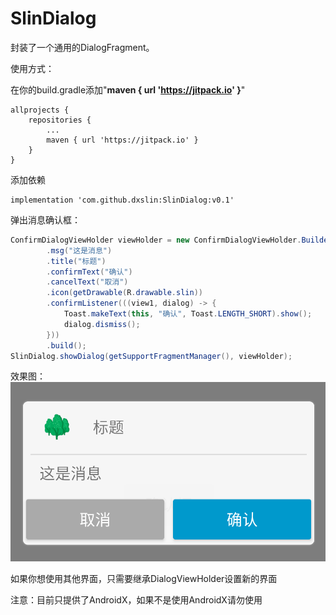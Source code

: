 # SlinDialog

封装了一个通用的DialogFragment。

使用方式：

在你的build.gradle添加"**maven { url 'https://jitpack.io' }**"
```
allprojects {
    repositories {
        ...
        maven { url 'https://jitpack.io' }
    }
}
```
添加依赖
```
implementation 'com.github.dxslin:SlinDialog:v0.1'
```

弹出消息确认框：
```java
ConfirmDialogViewHolder viewHolder = new ConfirmDialogViewHolder.Builder()
        .msg("这是消息")
        .title("标题")
        .confirmText("确认")
        .cancelText("取消")
        .icon(getDrawable(R.drawable.slin))
        .confirmListener(((view1, dialog) -> {
            Toast.makeText(this, "确认", Toast.LENGTH_SHORT).show();
            dialog.dismiss();
        }))
        .build();
SlinDialog.showDialog(getSupportFragmentManager(), viewHolder);
```
效果图：
![消息确认框](img/消息确认框.png "消息确认框")

如果你想使用其他界面，只需要继承DialogViewHolder设置新的界面

注意：目前只提供了AndroidX，如果不是使用AndroidX请勿使用

